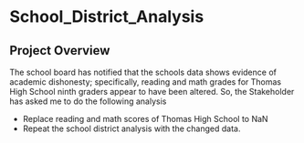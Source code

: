 # School_District_Analysis

## Project Overview
The school board has notified that the schools data shows evidence of academic dishonesty; specifically, reading and math grades for Thomas High School ninth graders appear to have been altered. So, the Stakeholder has asked me to do the following analysis
- Replace reading and math scores of Thomas High School to NaN
-	Repeat the school district analysis with the changed data.
